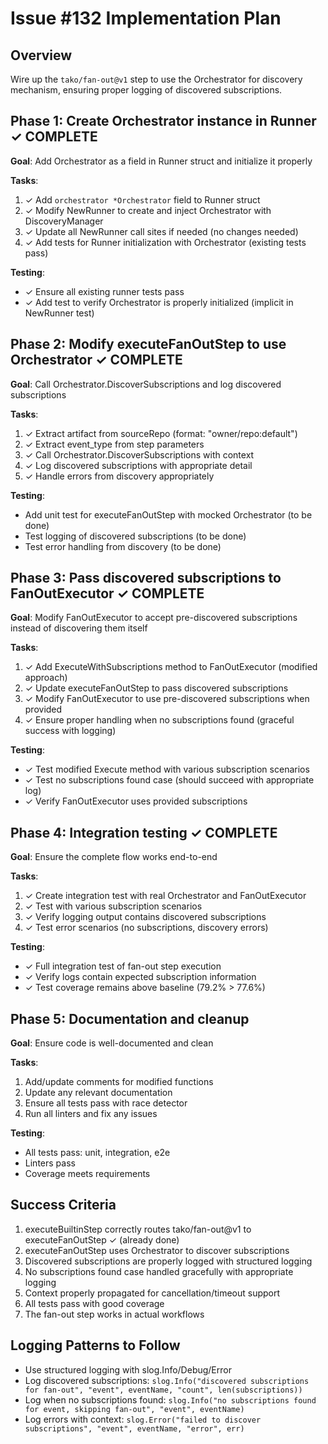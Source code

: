 # Issue #132 Implementation Plan

## Overview
Wire up the `tako/fan-out@v1` step to use the Orchestrator for discovery mechanism, ensuring proper logging of discovered subscriptions.

## Phase 1: Create Orchestrator instance in Runner ✓ COMPLETE
**Goal**: Add Orchestrator as a field in Runner struct and initialize it properly

**Tasks**:
1. ✓ Add `orchestrator *Orchestrator` field to Runner struct
2. ✓ Modify NewRunner to create and inject Orchestrator with DiscoveryManager
3. ✓ Update all NewRunner call sites if needed (no changes needed)
4. ✓ Add tests for Runner initialization with Orchestrator (existing tests pass)

**Testing**: 
- ✓ Ensure all existing runner tests pass
- ✓ Add test to verify Orchestrator is properly initialized (implicit in NewRunner test)

## Phase 2: Modify executeFanOutStep to use Orchestrator ✓ COMPLETE
**Goal**: Call Orchestrator.DiscoverSubscriptions and log discovered subscriptions

**Tasks**:
1. ✓ Extract artifact from sourceRepo (format: "owner/repo:default")
2. ✓ Extract event_type from step parameters
3. ✓ Call Orchestrator.DiscoverSubscriptions with context
4. ✓ Log discovered subscriptions with appropriate detail
5. ✓ Handle errors from discovery appropriately

**Testing**:
- Add unit test for executeFanOutStep with mocked Orchestrator (to be done)
- Test logging of discovered subscriptions (to be done)
- Test error handling from discovery (to be done)

## Phase 3: Pass discovered subscriptions to FanOutExecutor ✓ COMPLETE
**Goal**: Modify FanOutExecutor to accept pre-discovered subscriptions instead of discovering them itself

**Tasks**:
1. ✓ Add ExecuteWithSubscriptions method to FanOutExecutor (modified approach)
2. ✓ Update executeFanOutStep to pass discovered subscriptions
3. ✓ Modify FanOutExecutor to use pre-discovered subscriptions when provided
4. ✓ Ensure proper handling when no subscriptions found (graceful success with logging)

**Testing**:
- ✓ Test modified Execute method with various subscription scenarios
- ✓ Test no subscriptions found case (should succeed with appropriate log)
- ✓ Verify FanOutExecutor uses provided subscriptions

## Phase 4: Integration testing ✓ COMPLETE
**Goal**: Ensure the complete flow works end-to-end

**Tasks**:
1. ✓ Create integration test with real Orchestrator and FanOutExecutor
2. ✓ Test with various subscription scenarios
3. ✓ Verify logging output contains discovered subscriptions
4. ✓ Test error scenarios (no subscriptions, discovery errors)

**Testing**:
- ✓ Full integration test of fan-out step execution
- ✓ Verify logs contain expected subscription information
- ✓ Test coverage remains above baseline (79.2% > 77.6%)

## Phase 5: Documentation and cleanup
**Goal**: Ensure code is well-documented and clean

**Tasks**:
1. Add/update comments for modified functions
2. Update any relevant documentation
3. Ensure all tests pass with race detector
4. Run all linters and fix any issues

**Testing**:
- All tests pass: unit, integration, e2e
- Linters pass
- Coverage meets requirements

## Success Criteria
1. executeBuiltinStep correctly routes tako/fan-out@v1 to executeFanOutStep ✓ (already done)
2. executeFanOutStep uses Orchestrator to discover subscriptions
3. Discovered subscriptions are properly logged with structured logging
4. No subscriptions found case handled gracefully with appropriate logging
5. Context properly propagated for cancellation/timeout support
6. All tests pass with good coverage
7. The fan-out step works in actual workflows

## Logging Patterns to Follow
- Use structured logging with slog.Info/Debug/Error
- Log discovered subscriptions: `slog.Info("discovered subscriptions for fan-out", "event", eventName, "count", len(subscriptions))`
- Log when no subscriptions found: `slog.Info("no subscriptions found for event, skipping fan-out", "event", eventName)`
- Log errors with context: `slog.Error("failed to discover subscriptions", "event", eventName, "error", err)`